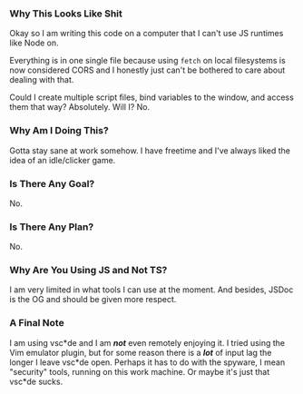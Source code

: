 ### Why This Looks Like Shit

Okay so I am writing this code on a computer that I can't use JS runtimes like Node on.

Everything is in one single file because using `fetch` on local filesystems is now considered CORS and I honestly just can't be bothered to care about dealing with that.

Could I create multiple script files, bind variables to the window, and access them that way? Absolutely.
Will I? No.

### Why Am I Doing This?

Gotta stay sane at work somehow. I have freetime and I've always liked the idea of an idle/clicker game.

### Is There Any Goal?

No.

### Is There Any Plan?

No.

### Why Are You Using JS and Not TS?

I am very limited in what tools I can use at the moment. And besides, JSDoc is the OG and should be given more respect.

### A Final Note

I am using vsc\*de and I am ***not*** even remotely enjoying it. I tried using the Vim emulator plugin, but for some reason there is a ***lot*** of input lag the longer I leave vsc\*de open. Perhaps it has to do with the spyware, I mean "security" tools, running on this work machine. Or maybe it's just that vsc\*de sucks.